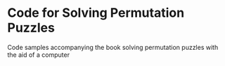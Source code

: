 # Code for Solving Permutation Puzzles
Code samples accompanying the book solving permutation puzzles with the aid of a computer
